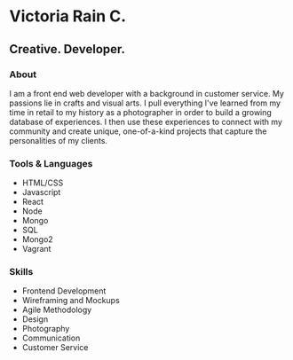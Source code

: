 # Victoria Rain C.
## Creative. Developer.

### About
I am a front end web developer with a background in customer service. My passions lie in crafts and visual arts. I pull everything I've learned from my time in retail to my history as a photographer in order to build a growing database of experiences. I then use these experiences to connect with my community and create unique, one-of-a-kind projects that capture the personalities of my clients.

### Tools & Languages
- HTML/CSS
- Javascript
- React
- Node
- Mongo
- SQL
- Mongo2
- Vagrant

### Skills
- Frontend Development
- Wireframing and Mockups
- Agile Methodology
- Design
- Photography
- Communication
- Customer Service
